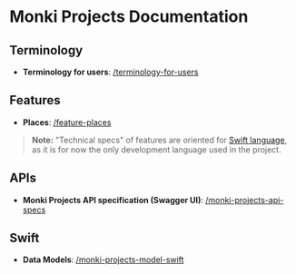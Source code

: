# Monki Projects Documentation

## Terminology

- **Terminology for users**: [/terminology-for-users](https://docs.monkiprojects.com/terminology-for-users)

## Features

- **Places**: [/feature-places](https://docs.monkiprojects.com/feature-places)

> **Note:** "Technical specs" of features are oriented for [Swift language](https://swift.org), as it is for now the only development language used in the project.

## APIs

- **Monki Projects API specification (Swagger UI)**: [/monki-projects-api-specs](https://docs.monkiprojects.com/monki-projects-api-specs/)

## Swift

- **Data Models**: [/monki-projects-model-swift](https://docs.monkiprojects.com/monki-projects-model-swift/)
